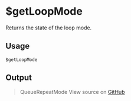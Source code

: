 # $getLoopMode
Returns the state of the loop mode.
## Usage
```
$getLoopMode
```
## Output
> QueueRepeatMode
View source on [GitHub](https://github.com/Cyberghxst/forgemusic/blob/dev/src/natives/getLoopMode.ts)